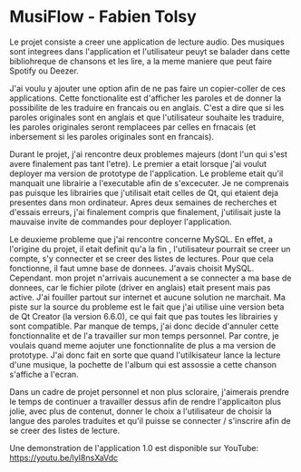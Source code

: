 # MusiFlow - Fabien Tolsy

Le projet consiste a creer une application de lecture audio. Des musiques sont integrees dans l'application et l'utilisateur peuyt se balader dans cette bibliohreque de chansons et les lire, a la meme maniere que peut faire Spotify ou Deezer.

J'ai voulu y ajouter une option afin de ne pas faire un copier-coller de ces applications. Cette fonctionalite est d'afficher les paroles et de donner la possibilite de les traduire en francais ou en anglais. C'est a dire que si les paroles originales sont en anglais et que l'utilisateur souhaite les traduire, les paroles originales seront remplacees par celles en frnacais (et inbersement si les paroles originales sont en francais).

Durant le projet, j'ai rencontre deux problemes majeurs (dont l'un qui s'est avere finalement pas tant l'etre). 
Le premier a etait lorsque j'ai voulut deployer ma version de prototype de l'application. Le probleme etait qu'il manquait une librairie a l'executable afin de s'excecuter. Je ne comprenais pas puisque les librairies que j'utilisait etait celles de Qt, qui etaient deja presentes dans mon ordinateur. Apres deux semaines de recherches et d'essais erreurs, j'ai finalement compris que finalement, j'utilisait juste la mauvaise invite de commandes pour deployer l'application.

Le deuxieme probleme que j'ai rencontre concerne MySQL. En effet, a l'origine du projet, il etait definit qu'a la fin , l'utilisateur pourrait se creer un compte, s'y connecter et se creer des listes de lectures. Pour que cela fonctionne, il faut umne base de donnees. J'avais choisit MySQL. Cependant. mon projet n'arrivais aucunement a se connecter a ma base de donnees, car le fichier pilote (driver en anglais) etait present mais pas active. J'ai fouiller partout sur internet et aucune solution ne marchait. Ma piste sur la source du probleme est le fait que j'ai utilise uine version beta de Qt Creator (la version 6.6.0), ce qui fait que pas toutes les librairies y sont compatible. Par manque de temps, j'ai donc decide d'annuler cette fonctionnalite et de l'a travailler sur mon temps personnel. Par contre, je voulais quand meme aojuter une fonctionnalite de plus a ma version de prototype. J'ai donc fait en sorte que quand l'utilkisateur lance la lecture d'une musique, la pochette de l'album qui est assossie a cette chanson s'affiche a l'ecran.

Dans un cadre de projet personnel et non plus scloraire, j'aimerais prendre le temps de continuer a travailler dessus afin de rendre l'applicaiton plus jolie, avec plus de contenut, donner le choix a l'utilisateur de choisir la langue des paroles traduites et qu'il puisse se connecter / s'inscrire afin de se creer des listes de lecture.

Une demonstration de l'application 1.0 est disponible sur YouTube: https://youtu.be/lyI8nsXaVdc
